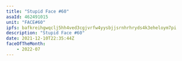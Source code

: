 ```yaml
---
title: "Stupid Face #60"
asaId: 462491015
unit: "FACE#60"
ipfs: bafkreihgwqclj5hh4ved3cgjvrfw4yysbjjsrnhrhryds4k3eheloym7pi
description: "Stupid Face #60"
date: 2021-12-10T22:35:44Z
faceOfTheMonth:
    - 2022-07
---
```

